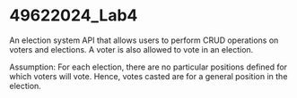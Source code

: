 # 49622024_Lab4
An election system API that allows users to perform CRUD operations on voters and elections. A voter is also allowed to vote in an election.

Assumption:
For each election, there are no particular positions defined for which voters will vote. Hence, votes casted are for a general position in the election.
